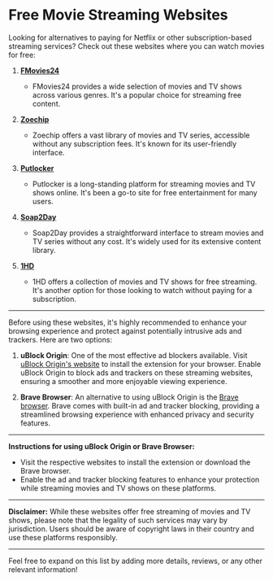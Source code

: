 # Free Movie Streaming Websites

Looking for alternatives to paying for Netflix or other subscription-based streaming services? Check out these websites where you can watch movies for free:

1. **[FMovies24](https://fmovies24.to/)**
   - FMovies24 provides a wide selection of movies and TV shows across various genres. It's a popular choice for streaming free content.

2. **[Zoechip](https://zoechip.cc/)**
   - Zoechip offers a vast library of movies and TV series, accessible without any subscription fees. It's known for its user-friendly interface.

3. **[Putlocker](https://putlocker.pe/)**
   - Putlocker is a long-standing platform for streaming movies and TV shows online. It's been a go-to site for free entertainment for many users.

4. **[Soap2Day](https://www.soap2day.tf/)**
   - Soap2Day provides a straightforward interface to stream movies and TV series without any cost. It's widely used for its extensive content library.

5. **[1HD](https://1hd.to/)**
   - 1HD offers a collection of movies and TV shows for free streaming. It's another option for those looking to watch without paying for a subscription.

---

Before using these websites, it's highly recommended to enhance your browsing experience and protect against potentially intrusive ads and trackers. Here are two options:

1. **uBlock Origin**: One of the most effective ad blockers available. Visit [uBlock Origin's website](https://ublockorigin.com/) to install the extension for your browser. Enable uBlock Origin to block ads and trackers on these streaming websites, ensuring a smoother and more enjoyable viewing experience.

2. **Brave Browser**: An alternative to using uBlock Origin is the [Brave browser](https://brave.com/). Brave comes with built-in ad and tracker blocking, providing a streamlined browsing experience with enhanced privacy and security features.

---

**Instructions for using uBlock Origin or Brave Browser:**
- Visit the respective websites to install the extension or download the Brave browser.
- Enable the ad and tracker blocking features to enhance your protection while streaming movies and TV shows on these platforms.

---

**Disclaimer:** While these websites offer free streaming of movies and TV shows, please note that the legality of such services may vary by jurisdiction. Users should be aware of copyright laws in their country and use these platforms responsibly.

---

Feel free to expand on this list by adding more details, reviews, or any other relevant information!

